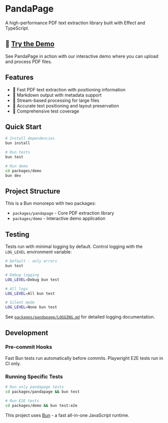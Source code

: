 # PandaPage

A high-performance PDF text extraction library built with Effect and TypeScript.

## 🚀 [Try the Demo](https://aaronshaf.github.io/PandaPage/)

See PandaPage in action with our interactive demo where you can upload and process PDF files.

## Features

- 🚀 Fast PDF text extraction with positioning information
- 📄 Markdown output with metadata support
- 🌊 Stream-based processing for large files
- 🎯 Accurate text positioning and layout preservation
- 🧪 Comprehensive test coverage

## Quick Start

```bash
# Install dependencies
bun install

# Run tests
bun test

# Run demo
cd packages/demo
bun dev
```

## Project Structure

This is a Bun monorepo with two packages:
- `packages/pandapage` - Core PDF extraction library
- `packages/demo` - Interactive demo application

## Testing

Tests run with minimal logging by default. Control logging with the `LOG_LEVEL` environment variable:

```bash
# Default - only errors
bun test

# Debug logging
LOG_LEVEL=Debug bun test

# All logs
LOG_LEVEL=All bun test  

# Silent mode
LOG_LEVEL=None bun test
```

See [`packages/pandapage/LOGGING.md`](packages/pandapage/LOGGING.md) for detailed logging documentation.

## Development

### Pre-commit Hooks

Fast Bun tests run automatically before commits. Playwright E2E tests run in CI only.

### Running Specific Tests

```bash
# Run only pandapage tests
cd packages/pandapage && bun test

# Run E2E tests
cd packages/demo && bun test:e2e
```

This project uses [Bun](https://bun.sh) - a fast all-in-one JavaScript runtime.
